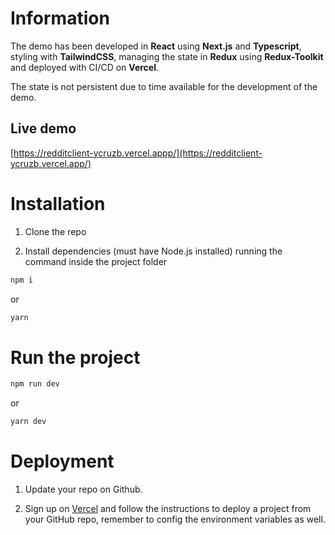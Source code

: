 # Information

The demo has been developed in **React** using **Next.js** and **Typescript**, styling with **TailwindCSS**, managing the state in **Redux** using **Redux-Toolkit** and deployed with CI/CD on **Vercel**. 

The state is not persistent due to time available for the development of the demo.

## Live demo

[https://redditclient-ycruzb.vercel.appp/](https://redditclient-ycruzb.vercel.app/)

# Installation

1. Clone the repo

2. Install dependencies (must have Node.js installed) running the command inside the project folder

```bash
npm i
```

or

```bash
yarn
```

# Run the project

```bash
npm run dev
```

or

```bash
yarn dev
```

# Deployment

1. Update your repo on Github.

2. Sign up on [Vercel](https://vercel.com/) and follow the instructions to deploy a project from your GitHub repo, remember to config the environment variables as well.